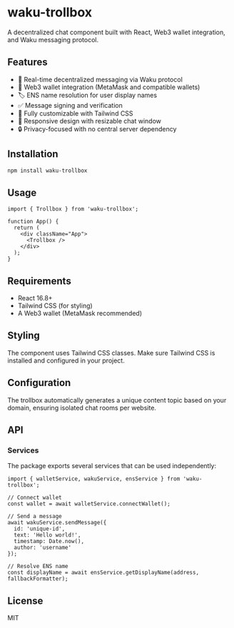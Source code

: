 
# waku-trollbox

A decentralized chat component built with React, Web3 wallet integration, and Waku messaging protocol.

## Features

- 🧌 Real-time decentralized messaging via Waku protocol
- 🔗 Web3 wallet integration (MetaMask and compatible wallets)
- 🏷️ ENS name resolution for user display names
- ✅ Message signing and verification
- 🎨 Fully customizable with Tailwind CSS
- 📱 Responsive design with resizable chat window
- 🔒 Privacy-focused with no central server dependency

## Installation

```bash
npm install waku-trollbox
```

## Usage

```tsx
import { Trollbox } from 'waku-trollbox';

function App() {
  return (
    <div className="App">
      <Trollbox />
    </div>
  );
}
```

## Requirements

- React 16.8+
- Tailwind CSS (for styling)
- A Web3 wallet (MetaMask recommended)

## Styling

The component uses Tailwind CSS classes. Make sure Tailwind CSS is installed and configured in your project.

## Configuration

The trollbox automatically generates a unique content topic based on your domain, ensuring isolated chat rooms per website.

## API

### Services

The package exports several services that can be used independently:

```tsx
import { walletService, wakuService, ensService } from 'waku-trollbox';

// Connect wallet
const wallet = await walletService.connectWallet();

// Send a message
await wakuService.sendMessage({
  id: 'unique-id',
  text: 'Hello world!',
  timestamp: Date.now(),
  author: 'username'
});

// Resolve ENS name
const displayName = await ensService.getDisplayName(address, fallbackFormatter);
```

## License

MIT
